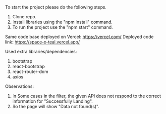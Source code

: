 To start the project please do the following steps.

1.  Clone repo.
2.  Install libraries using  the "npm install" command.
3.  To run the project use the "npm start" command.

Same code base deployed on Vercel: https://vercel.com/
Deployed code link: https://space-x-teal.vercel.app/

Used extra libraries/dependencies:
1. bootstrap
2. react-bootstrap
3. react-router-dom
4. axios
   
Observations: 
1. In Some cases in the filter, the given API does not respond to the correct information for "Successfully Landing".
2. So the page will show "Data not found(s)". 
